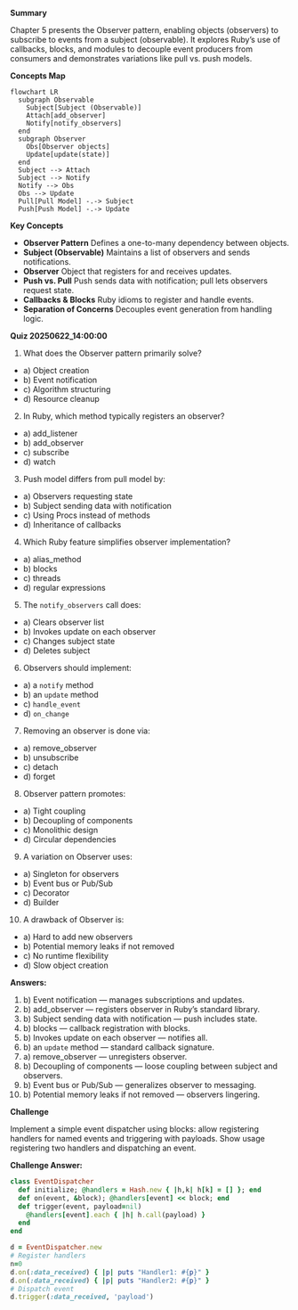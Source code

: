 **Summary**

Chapter 5 presents the Observer pattern, enabling objects (observers) to subscribe to events from a subject (observable). It explores Ruby’s use of callbacks, blocks, and modules to decouple event producers from consumers and demonstrates variations like pull vs. push models.

**Concepts Map**

```mermaid
flowchart LR
  subgraph Observable
    Subject[Subject (Observable)]
    Attach[add_observer]
    Notify[notify_observers]
  end
  subgraph Observer
    Obs[Observer objects]
    Update[update(state)]
  end
  Subject --> Attach
  Subject --> Notify
  Notify --> Obs
  Obs --> Update
  Pull[Pull Model] -.-> Subject
  Push[Push Model] -.-> Update
```  

**Key Concepts**

* **Observer Pattern** Defines a one-to-many dependency between objects.
* **Subject (Observable)** Maintains a list of observers and sends notifications.
* **Observer** Object that registers for and receives updates.
* **Push vs. Pull** Push sends data with notification; pull lets observers request state.
* **Callbacks & Blocks** Ruby idioms to register and handle events.
* **Separation of Concerns** Decouples event generation from handling logic.

**Quiz 20250622_14:00:00**

1. What does the Observer pattern primarily solve?
- a) Object creation
- b) Event notification
- c) Algorithm structuring
- d) Resource cleanup

2. In Ruby, which method typically registers an observer?
- a) add_listener
- b) add_observer
- c) subscribe
- d) watch

3. Push model differs from pull model by:
- a) Observers requesting state
- b) Subject sending data with notification
- c) Using Procs instead of methods
- d) Inheritance of callbacks

4. Which Ruby feature simplifies observer implementation?
- a) alias_method
- b) blocks
- c) threads
- d) regular expressions

5. The `notify_observers` call does:
- a) Clears observer list
- b) Invokes update on each observer
- c) Changes subject state
- d) Deletes subject

6. Observers should implement:
- a) a `notify` method
- b) an `update` method
- c) `handle_event`
- d) `on_change`

7. Removing an observer is done via:
- a) remove_observer
- b) unsubscribe
- c) detach
- d) forget

8. Observer pattern promotes:
- a) Tight coupling
- b) Decoupling of components
- c) Monolithic design
- d) Circular dependencies

9. A variation on Observer uses:
- a) Singleton for observers
- b) Event bus or Pub/Sub
- c) Decorator
- d) Builder

10. A drawback of Observer is:
- a) Hard to add new observers
- b) Potential memory leaks if not removed
- c) No runtime flexibility
- d) Slow object creation

**Answers:**
1. b) Event notification — manages subscriptions and updates.
2. b) add_observer — registers observer in Ruby’s standard library.
3. b) Subject sending data with notification — push includes state.
4. b) blocks — callback registration with blocks.
5. b) Invokes update on each observer — notifies all.
6. b) an `update` method — standard callback signature.
7. a) remove_observer — unregisters observer.
8. b) Decoupling of components — loose coupling between subject and observers.
9. b) Event bus or Pub/Sub — generalizes observer to messaging.
10. b) Potential memory leaks if not removed — observers lingering.

**Challenge**

Implement a simple event dispatcher using blocks: allow registering handlers for named events and triggering with payloads. Show usage registering two handlers and dispatching an event.

**Challenge Answer:**
```ruby
class EventDispatcher
  def initialize; @handlers = Hash.new { |h,k| h[k] = [] }; end
  def on(event, &block); @handlers[event] << block; end
  def trigger(event, payload=nil)
    @handlers[event].each { |h| h.call(payload) }
  end
end

d = EventDispatcher.new
# Register handlers
n=0
d.on(:data_received) { |p| puts "Handler1: #{p}" }
d.on(:data_received) { |p| puts "Handler2: #{p}" }
# Dispatch event
d.trigger(:data_received, 'payload')
```